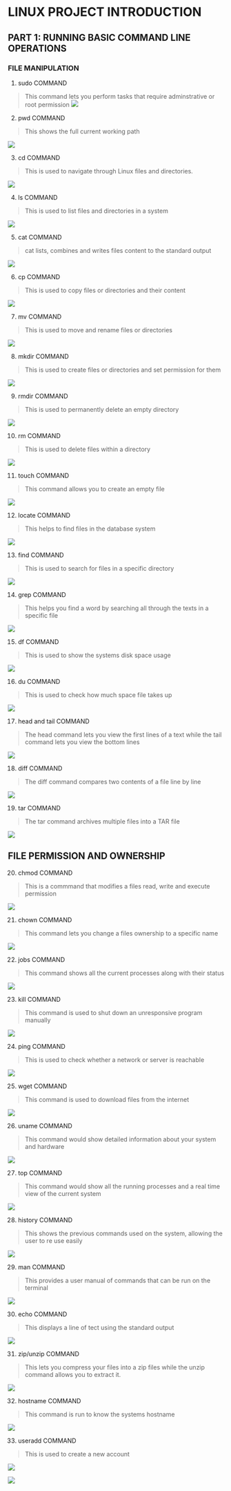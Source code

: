 #    LINUX PROJECT INTRODUCTION

## PART 1: RUNNING BASIC COMMAND LINE OPERATIONS

### FILE MANIPULATION
1) sudo COMMAND 
> This command lets you perform tasks that require adminstrative or root permission
![](linux/sudo.png)

2) pwd COMMAND
> This shows the full current working path

![](linux/pwd.png) 

3) cd COMMAND
> This is used to navigate through Linux files and directories.

![](linux/cd.png)

4) ls COMMAND
> This is used to list files and directories in a system

![](linux/ls.png)

5) cat COMMAND
> cat lists, combines and writes files content to the standard output

![](linux/cat.png)

6) cp COMMAND
> This is used to copy files or directories and their content

![](linux/cp.png)

7) mv COMMAND
> This is used to move and rename files or directories

![](linux/mv.png)

8) mkdir COMMAND
> This is used to create files or directories and set permission for them

![](linux/mkdir.png)

9) rmdir COMMAND
> This is used to permanently delete an empty directory

![](linux/rmdir.png)

10) rm COMMAND
> This is used to delete files within a directory

![](linux/rm.png)

11) touch COMMAND
> This command allows you to create an empty file

![](linux/touch.png)

12) locate COMMAND
> This helps to find files in the database system

![](linux/locate.png)

13) find COMMAND
> This is used to search for files in a specific directory

![](linux/find.png)

14) grep COMMAND
> This helps you find a word by searching all through the texts in a specific file

![](linux/grep.png)

15) df COMMAND
> This is used to show the systems disk space usage

![](linux/df.png)

16) du COMMAND
> This is used to check how much space file takes up

![](linux/du.png)

17) head and tail COMMAND
> The head command lets you view the first lines of a text while the tail command lets you view the bottom lines

![](linux/headtail.png)

18) diff COMMAND
> The diff command compares two contents of a file line by line

![](linux/diff.png)

19) tar COMMAND
> The tar command archives multiple files into a TAR file

![](linux/tar.png)

## FILE PERMISSION AND OWNERSHIP

20) chmod COMMAND
> This is a commmand that modifies a files read, write and execute permission

![](linux/chmod.png)

21) chown COMMAND
> This command lets you change a files ownership to a specific name

![](linux/chown.png)

22) jobs COMMAND
> This command shows all the current processes along with their status

![](linux/jobs.png)

23) kill COMMAND
> This command is used to shut down an unresponsive program manually

![](linux/kill.png)

24) ping COMMAND
> This is used to check whether a network or server is reachable

![](linux/ping.png)

25) wget COMMAND
> This command is used to download files from the internet

![](linux/wget.png)

26) uname COMMAND
> This command would show detailed information about your system and hardware

![](linux/uname.png)

27) top COMMAND
> This command would show all the running processes and a real time view of the current system

![](linux/top.png)

28) history COMMAND
> This shows the previous commands used on the system, allowing the user to re use easily

![](linux/history.png)

29) man COMMAND
> This provides a user manual of commands that can be run on the terminal

![](linux/man.png)

30) echo COMMAND
> This displays a line of tect using the standard output

![](linux/echo.png)

31) zip/unzip COMMAND
> This lets you compress your files into a zip files while the unzip command allows you to extract it.

![](linux/zip.png)

32) hostname COMMAND
> This command is run to know the systems hostname

![](linux/hostname.png)

33) useradd COMMAND
> This is used to create a new account

![](linux/useradd.png)

![](linux/useradd2.png)
